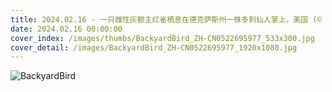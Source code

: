 ```yaml
---
title: 2024.02.16 - 一只雌性灰额主红雀栖息在德克萨斯州一株多刺仙人掌上，美国 (© outtakes/Getty Images)
date: 2024.02.16 00:00:00
cover_index: /images/thumbs/BackyardBird_ZH-CN0522695977_533x300.jpg
cover_detail: /images/BackyardBird_ZH-CN0522695977_1920x1080.jpg
---
```


![BackyardBird](/images/BackyardBird_ZH-CN0522695977_1920x1080.jpg)
